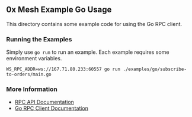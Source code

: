 ## 0x Mesh Example Go Usage

This directory contains some example code for using the Go RPC client.

### Running the Examples

Simply use `go run` to run an example. Each example requires some environment
variables.

```
WS_RPC_ADDR=ws://167.71.80.233:60557 go run ./examples/go/subscribe-to-orders/main.go
```

### More Information

-   [RPC API Documentation](https://0x-org.gitbook.io/mesh/getting-started/rpc_api)
-   [Go RPC Client Documentation](https://godoc.org/github.com/0xProject/0x-mesh/rpc)
